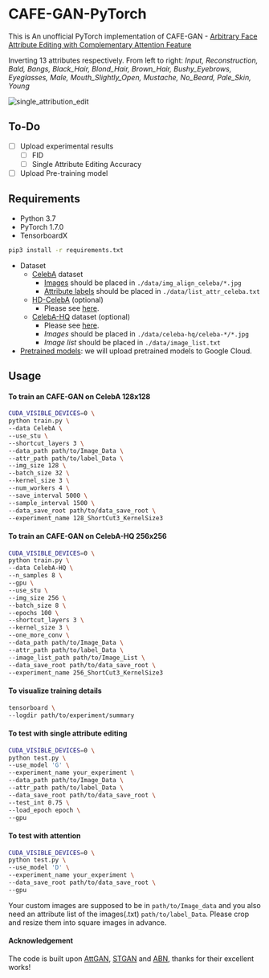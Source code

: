 # CAFE-GAN-PyTorch

This is An unofficial PyTorch implementation of CAFE-GAN - [Arbitrary Face Attribute Editing with Complementary Attention Feature](https://arxiv.org/pdf/2011.11900v1.pdf)

Inverting 13 attributes respectively. From left to right: _Input, Reconstruction, Bald, Bangs, Black_Hair, Blond_Hair, Brown_Hair, Bushy_Eyebrows, Eyeglasses, Male, Mouth_Slightly_Open, Mustache, No_Beard, Pale_Skin, Young_

![single_attribution_edit](pic/single_attribution_edit.png)


## To-Do

- [ ] Upload experimental results
  - [ ] FID
  - [ ] Single Attribute Editing Accuracy
- [ ] Upload Pre-training model

## Requirements

* Python 3.7
* PyTorch 1.7.0
* TensorboardX

```bash
pip3 install -r requirements.txt
```

* Dataset
  * [CelebA](http://mmlab.ie.cuhk.edu.hk/projects/CelebA.html) dataset
    * [Images](https://www.dropbox.com/sh/8oqt9vytwxb3s4r/AADSNUu0bseoCKuxuI5ZeTl1a/Img?dl=0&preview=img_align_celeba.zip) should be placed in `./data/img_align_celeba/*.jpg`
    * [Attribute labels](https://www.dropbox.com/sh/8oqt9vytwxb3s4r/AAA8YmAHNNU6BEfWMPMfM6r9a/Anno?dl=0&preview=list_attr_celeba.txt) should be placed in `./data/list_attr_celeba.txt`
  * [HD-CelebA](https://github.com/LynnHo/HD-CelebA-Cropper) (optional)
    * Please see [here](https://github.com/LynnHo/HD-CelebA-Cropper).
  * [CelebA-HQ](https://github.com/tkarras/progressive_growing_of_gans) dataset (optional)
    * Please see [here](https://github.com/willylulu/celeba-hq-modified).
    * _Images_ should be placed in `./data/celeba-hq/celeba-*/*.jpg`
    * _Image list_ should be placed in `./data/image_list.txt`
* [Pretrained models](http://bit.ly/attgan-pretrain): we will upload pretrained models to Google Cloud.


## Usage

#### To train an CAFE-GAN on CelebA 128x128

```bash
CUDA_VISIBLE_DEVICES=0 \
python train.py \
--data CelebA \
--use_stu \
--shortcut_layers 3 \
--data_path path/to/Image_Data \
--attr_path path/to/label_Data \
--img_size 128 \
--batch_size 32 \
--kernel_size 3 \
--num_workers 4 \
--save_interval 5000 \
--sample_interval 1500 \
--data_save_root path/to/data_save_root \
--experiment_name 128_ShortCut3_KernelSize3
```

#### To train an CAFE-GAN on CelebA-HQ 256x256

```bash
CUDA_VISIBLE_DEVICES=0 \
python train.py \
--data CelebA-HQ \
--n_samples 8 \
--gpu \
--use_stu \
--img_size 256 \
--batch_size 8 \
--epochs 100 \
--shortcut_layers 3 \
--kernel_size 3 \
--one_more_conv \
--data_path path/to/Image_Data \
--attr_path path/to/label_Data \
--image_list_path path/to/Image_List \
--data_save_root path/to/data_save_root \
--experiment_name 256_ShortCut3_KernelSize3
```

#### To visualize training details

```bash
tensorboard \
--logdir path/to/experiment/summary
```

#### To test with single attribute editing

```bash
CUDA_VISIBLE_DEVICES=0 \
python test.py \
--use_model 'G' \
--experiment_name your_experiment \
--data_path path/to/Image_Data \
--attr_path path/to/label_Data \
--data_save_root path/to/data_save_root \
--test_int 0.75 \
--load_epoch epoch \
--gpu
```

#### To test with attention

```bash
CUDA_VISIBLE_DEVICES=0 \
python test.py \
--use_model 'D' \
--experiment_name your_experiment \
--data_save_root path/to/data_save_root \
--gpu
```

Your custom images are supposed to be in `path/to/Image_data` and you also need an attribute list of the images(.txt) `path/to/label_Data`. Please crop and resize them into square images in advance.

#### Acknowledgement
The code is built upon [AttGAN](https://github.com/elvisyjlin/AttGAN-PyTorch), [STGAN](https://github.com/bluestyle97/STGAN-pytorch) and [ABN](https://github.com/machine-perception-robotics-group/attention_branch_network), thanks for their excellent works!
